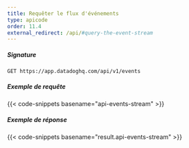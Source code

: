 ```yaml
---
title: Requêter le flux d'événements
type: apicode
order: 11.4
external_redirect: /api/#query-the-event-stream
---
```


##### Signature
`GET https://app.datadoghq.com/api/v1/events`
##### Exemple de requête
{{< code-snippets basename="api-events-stream" >}}
##### Exemple de réponse
{{< code-snippets basename="result.api-events-stream" >}}